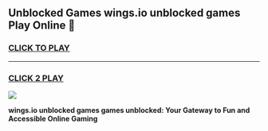 
## Unblocked Games wings.io unblocked games Play Online 👋
<h3>
<a href="https://news.freeplayer.one?title=wings.io_unblocked_games&ref=17F">CLICK TO PLAY</a></h3>
<hr>

<h3>
<a href="https://news.freeplayer.one?title=wings.io_unblocked_games&ref=17F">CLICK 2 PLAY</a>
  
</h3>

<a href="https://news.freeplayer.one?title=wings.io_unblocked_games&ref=17F/"><img src="https://clearcache.store/games.png"></a>


**wings.io unblocked games games unblocked: Your Gateway to Fun and Accessible Online Gaming**
